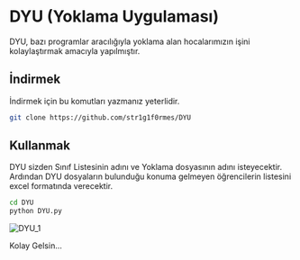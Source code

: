 # DYU (Yoklama Uygulaması)
DYU, bazı programlar aracılığıyla yoklama alan hocalarımızın işini kolaylaştırmak amacıyla yapılmıştır.

## İndirmek
İndirmek için bu komutları yazmanız yeterlidir.
 ```bash
 git clone https://github.com/str1g1f0rmes/DYU
 ```

## Kullanmak
DYU sizden Sınıf Listesinin adını ve Yoklama dosyasının adını isteyecektir. Ardından DYU dosyaların bulunduğu konuma gelmeyen öğrencilerin listesini excel formatında verecektir.
```bash
cd DYU
python DYU.py
```
![DYU_1](https://user-images.githubusercontent.com/73182570/105088624-316cfb80-5aad-11eb-9a90-fc9b925550ec.PNG)


Kolay Gelsin...
